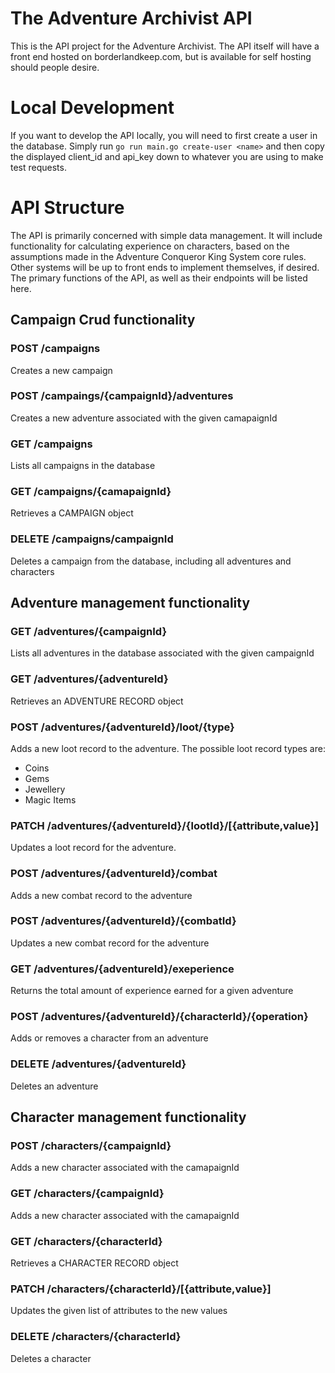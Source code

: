 # The Adventure Archivist API
This is the API project for the Adventure Archivist. The API itself will have a front end hosted on borderlandkeep.com, but is available for self hosting should people desire. 

# Local Development
If you want to develop the API locally, you will need to first create a user in the database. Simply run ```go run main.go create-user <name>``` and then copy the displayed client_id and api_key down to whatever you are using to make test requests.

# API Structure
The API is primarily concerned with simple data management. It will include functionality for calculating experience on characters, based on the assumptions made in the Adventure Conqueror King System core rules. Other systems will be up to front ends to implement themselves, if desired. The primary functions of the API, as well as their endpoints will be listed here. 

## Campaign Crud functionality
### POST /campaigns
Creates a new campaign
### POST /campaings/{campaignId}/adventures
Creates a new adventure associated with the given camapaignId
### GET /campaigns
Lists all campaigns in the database 
### GET /campaigns/{camapaignId}
Retrieves a CAMPAIGN object
### DELETE /campaigns/campaignId
Deletes a campaign from the database, including all adventures and characters

## Adventure management functionality

### GET /adventures/{campaignId}
Lists all adventures in the database associated with the given campaignId 
### GET /adventures/{adventureId}
Retrieves an ADVENTURE RECORD object
### POST /adventures/{adventureId}/loot/{type}
Adds a new loot record to the adventure. The possible loot record types are:
- Coins
- Gems
- Jewellery
- Magic Items
### PATCH /adventures/{adventureId}/{lootId}/[{attribute,value}]
Updates a loot record for the adventure.
### POST /adventures/{adventureId}/combat
Adds a new combat record to the adventure
### POST /adventures/{adventureId}/{combatId}
Updates a new combat record for the adventure
### GET /adventures/{adventureId}/exeperience
Returns the total amount of experience earned for a given adventure
### POST /adventures/{adventureId}/{characterId}/{operation}
Adds or removes a character from an adventure
### DELETE /adventures/{adventureId}
Deletes an adventure

## Character management functionality
### POST /characters/{campaignId}
Adds a new character associated with the camapaignId
### GET /characters/{campaignId}
Adds a new character associated with the camapaignId
### GET /characters/{characterId}
Retrieves a CHARACTER RECORD object
### PATCH /characters/{characterId}/[{attribute,value}]
Updates the given list of attributes to the new values
### DELETE /characters/{characterId}
Deletes a character

